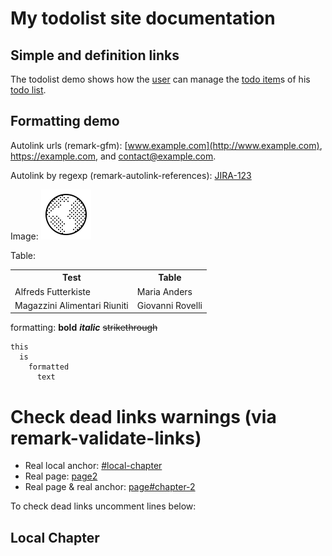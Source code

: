 # My todolist site documentation

## Simple and definition links

The todolist demo shows how the <!--simple link: --> [user](_glossary.md#user) can manage the <!--definiton link: -->[todo item]s of his [todo list].

<!-- definitions  (place anywhere in document) -->

[todo item]: _glossary.md#todo-item

[todo list]: _glossary.md#todo-list

## Formatting demo

Autolink urls (remark-gfm): [www.example.com](http://www.example.com), <https://example.com>, and <contact@example.com>.

Autolink by regexp (remark-autolink-references): <!-- "JIRA- 123" without space  -->
[JIRA-123](https://example.atlassian.net/browse/JIRA-123)

Image: ![my image](favicon.ico)

Table:

<table>
  <tr>
    <th>Test</th>
    <th>Table</th>
  </tr>
  <tr>
    <td>Alfreds Futterkiste</td>
    <td>Maria Anders</td>
  </tr>
  <tr>
    <td>Magazzini Alimentari Riuniti</td>
    <td>Giovanni Rovelli</td>
  </tr>
</table>

formatting: **bold** ***italic*** <s>strikethrough</s>

    this
      is
        formatted
          text

# Check dead links warnings (via remark-validate-links)

*   Real local anchor: [#local-chapter](#local-chapter)
*   Real page: [page2](page2.md)
*   Real page & real anchor: [page#chapter-2](page2.md#chapter-2)

To check dead links uncomment lines below:

<!-- *   Dead local anchor: [#dead-local-chapter](#dead-local-chapter) -->

<!-- *   Dead page: [dead-link](dead-link) -->

<!-- *   Real page & dead anchor: [page2#dead-anchor](page2.md#dead-anchor) -->

## Local Chapter
